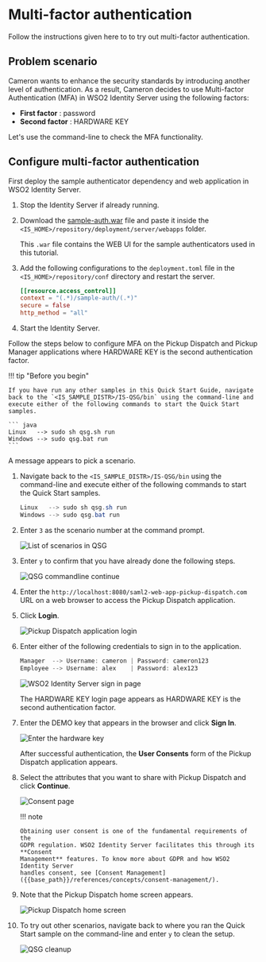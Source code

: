 # Multi-factor authentication

Follow the instructions given here to to try out multi-factor authentication.

## Problem scenario

Cameron wants to enhance the security standards by introducing another level of authentication. As a result, Cameron decides to use Multi-factor Authentication (MFA) in WSO2 Identity Server using the following factors:
    
- **First factor** : password
- **Second factor** : HARDWARE KEY

Let's use the command-line to check the MFA functionality.

## Configure multi-factor authentication

First deploy the sample authenticator dependency and web application in
    WSO2 Identity Server.

1.  Stop the Identity Server if already running.
2.  Download the [sample-auth.war](https://github.com/wso2/samples-is/releases/download/v4.5.0/sample-auth.war) file 
and paste it inside the `<IS_HOME>/repository/deployment/server/webapps` folder.  

    This `.war` file contains the WEB UI for the sample authenticators used in this tutorial.

3.  Add the following configurations to the `deployment.toml` file in the `<IS_HOME>/repository/conf` directory and restart the server.

       ```toml
       [[resource.access_control]]
       context = "(.*)/sample-auth/(.*)"
       secure = false
       http_method = "all" 
       ```
       
4.  Start the Identity Server.

Follow the steps below to configure MFA on the Pickup Dispatch and
Pickup Manager applications where HARDWARE KEY is the second authentication
factor.

!!! tip "Before you begin"
    
    If you have run any other samples in this Quick Start Guide, navigate
    back to the `<IS_SAMPLE_DISTR>/IS-QSG/bin` using the command-line and
    execute either of the following commands to start the Quick Start
    samples.
    
    ``` java
    Linux   --> sudo sh qsg.sh run
    Windows --> sudo qsg.bat run
    ```

A message appears to pick a scenario.

1.  Navigate back to the `<IS_SAMPLE_DISTR>/IS-QSG/bin` using the command-line and
    execute either of the following commands to start the Quick Start
    samples.
    
    ``` java
    Linux   --> sudo sh qsg.sh run
    Windows --> sudo qsg.bat run
    ``` 

1.  Enter `3` as the scenario number at the command prompt.
  
    ![List of scenarios in QSG]({{base_path}}/assets/img/get-started/qsg-configure-sso.png)
    
2.  Enter `y` to confirm that you have already done the following steps.

    ![QSG commandline continue]({{base_path}}/assets/img/get-started/qsg-configure-setup.png)
    
5.  Enter the `http://localhost:8080/saml2-web-app-pickup-dispatch.com` URL on a web browser to access the Pickup Dispatch application.

6.  Click **Login**.
  
    ![Pickup Dispatch application login]({{base_path}}/assets/img/get-started/qsg-sso-dispatch-login.png)
    
7.  Enter either of the following credentials to sign in to the
    application.

    ``` java
    Manager  --> Username: cameron | Password: cameron123
    Employee --> Username: alex    | Password: alex123 
    ```

    ![WSO2 Identity Server sign in page]({{base_path}}/assets/img/get-started/qsg-sso-login-credentials.png)

    The HARDWARE KEY login page appears as HARDWARE KEY is the second
    authentication factor.

8.  Enter the DEMO key that appears in the browser and click **Sign In**.

    ![Enter the hardware key]({{base_path}}/assets/img/get-started/hardware-key.png)

    After successful authentication, the **User Consents** form of the Pickup
    Dispatch application appears.

9.  Select the attributes that you want to share with Pickup Dispatch and click
    **Continue**.

    ![Consent page]({{base_path}}/assets/img/get-started/qsg-sso-consent.png)      

    !!! note
    
        Obtaining user consent is one of the fundamental requirements of the
        GDPR regulation. WSO2 Identity Server facilitates this through its **Consent
        Management** features. To know more about GDPR and how WSO2 Identity Server
        handles consent, see [Consent Management]({{base_path}}/references/concepts/consent-management/).

10. Note that the Pickup Dispatch home screen appears.

    ![Pickup Dispatch home screen]({{base_path}}/assets/img/get-started/qsg-sso-dispatch-home.png)

11. To try out other scenarios, navigate back to where you ran the Quick
    Start sample on the command-line and enter `y` to clean the setup.
    
    ![QSG cleanup]({{base_path}}/assets/img/get-started/qsg-sso-cleanup.png)
